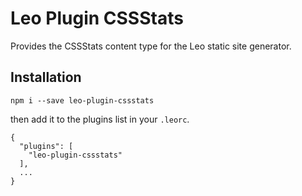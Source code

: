 # Leo Plugin CSSStats

Provides the CSSStats content type for the Leo static site generator.

## Installation

```
npm i --save leo-plugin-cssstats
```

then add it to the plugins list in your `.leorc`.

```
{
  "plugins": [
    "leo-plugin-cssstats"
  ],
  ...
}
```
